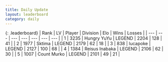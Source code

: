 ```yaml
---
title: Daily Update
layout: leaderboard
category: daily
---
```


{: .leaderboard}
| Rank | LV | Player | Division | Elo | Wins | Losses |
| --- | --- | --- | --- | --- | --- | --- |
| <span data-change="0">1</span> | 3235 | <span title="ID: 164871">Hungry YuYu</span> | LEGEND | <span data-change="4">2204</span> | <span data-change="1">128</span> | <span data-change="0">41</span> |
| <span data-change="0">2</span> | 1977 | <span title="ID: 353063">Sktima</span> | LEGEND | <span data-change="64">2179</span> | <span data-change="19">62</span> | <span data-change="3">18</span> |
| <span data-change="1">3</span> | 838 | <span title="ID: 41925">lucapoke</span> | LEGEND | <span data-change="25">2127</span> | <span data-change="6">100</span> | <span data-change="1">68</span> |
| <span data-change="-1">4</span> | 1384 | <span title="ID: 451068">Reisus Inabaka</span> | LEGEND | <span data-change="0">2106</span> | <span data-change="0">62</span> | <span data-change="0">30</span> |
| <span data-change="2">5</span> | 1007 | <span title="ID: 498323">Count Murko</span> | LEGEND | <span data-change="48">2101</span> | <span data-change="8">49</span> | <span data-change="0">21</span> |